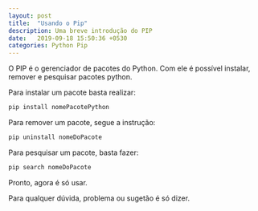 ```yaml
---
layout: post
title:  "Usando o Pip"
description: Uma breve introdução do PIP
date:   2019-09-18 15:50:36 +0530
categories: Python Pip
---
```

O PIP é o gerenciador de pacotes do Python. Com ele é possível instalar, remover e pesquisar pacotes python.

Para instalar um pacote basta realizar:
```python
pip install nomePacotePython
```

Para remover um pacote, segue a instrução:
```python
pip uninstall nomeDoPacote
```

Para pesquisar um pacote, basta fazer:
```python
pip search nomeDoPacote
```

Pronto, agora é só usar.


Para qualquer dúvida, problema ou sugetão é só dizer.